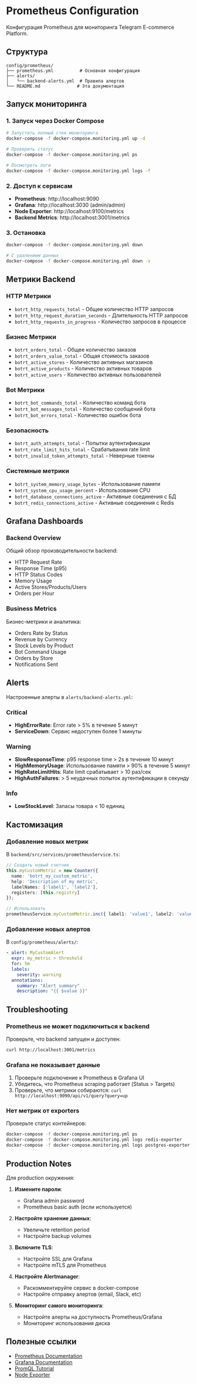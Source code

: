 # Prometheus Configuration

Конфигурация Prometheus для мониторинга Telegram E-commerce Platform.

## Структура

```
config/prometheus/
├── prometheus.yml          # Основная конфигурация
├── alerts/
│   └── backend-alerts.yml  # Правила алертов
└── README.md              # Эта документация
```

## Запуск мониторинга

### 1. Запуск через Docker Compose

```bash
# Запустить полный стек мониторинга
docker-compose -f docker-compose.monitoring.yml up -d

# Проверить статус
docker-compose -f docker-compose.monitoring.yml ps

# Посмотреть логи
docker-compose -f docker-compose.monitoring.yml logs -f
```

### 2. Доступ к сервисам

- **Prometheus**: http://localhost:9090
- **Grafana**: http://localhost:3030 (admin/admin)
- **Node Exporter**: http://localhost:9100/metrics
- **Backend Metrics**: http://localhost:3001/metrics

### 3. Остановка

```bash
docker-compose -f docker-compose.monitoring.yml down

# С удалением данных
docker-compose -f docker-compose.monitoring.yml down -v
```

## Метрики Backend

### HTTP Метрики
- `botrt_http_requests_total` - Общее количество HTTP запросов
- `botrt_http_request_duration_seconds` - Длительность HTTP запросов
- `botrt_http_requests_in_progress` - Количество запросов в процессе

### Бизнес Метрики
- `botrt_orders_total` - Общее количество заказов
- `botrt_orders_value_total` - Общая стоимость заказов
- `botrt_active_stores` - Количество активных магазинов
- `botrt_active_products` - Количество активных товаров
- `botrt_active_users` - Количество активных пользователей

### Bot Метрики
- `botrt_bot_commands_total` - Количество команд бота
- `botrt_bot_messages_total` - Количество сообщений бота
- `botrt_bot_errors_total` - Количество ошибок бота

### Безопасность
- `botrt_auth_attempts_total` - Попытки аутентификации
- `botrt_rate_limit_hits_total` - Срабатывания rate limit
- `botrt_invalid_token_attempts_total` - Неверные токены

### Системные метрики
- `botrt_system_memory_usage_bytes` - Использование памяти
- `botrt_system_cpu_usage_percent` - Использование CPU
- `botrt_database_connections_active` - Активные соединения с БД
- `botrt_redis_connections_active` - Активные соединения с Redis

## Grafana Dashboards

### Backend Overview
Общий обзор производительности backend:
- HTTP Request Rate
- Response Time (p95)
- HTTP Status Codes
- Memory Usage
- Active Stores/Products/Users
- Orders per Hour

### Business Metrics
Бизнес-метрики и аналитика:
- Orders Rate by Status
- Revenue by Currency
- Stock Levels by Product
- Bot Command Usage
- Orders by Store
- Notifications Sent

## Alerts

Настроенные алерты в `alerts/backend-alerts.yml`:

### Critical
- **HighErrorRate**: Error rate > 5% в течение 5 минут
- **ServiceDown**: Сервис недоступен более 1 минуты

### Warning
- **SlowResponseTime**: p95 response time > 2s в течение 10 минут
- **HighMemoryUsage**: Использование памяти > 90% в течение 5 минут
- **HighRateLimitHits**: Rate limit срабатывает > 10 раз/сек
- **HighAuthFailures**: > 5 неудачных попыток аутентификации в секунду

### Info
- **LowStockLevel**: Запасы товара < 10 единиц

## Кастомизация

### Добавление новых метрик

В `backend/src/services/prometheusService.ts`:

```typescript
// Создать новый счетчик
this.myCustomMetric = new Counter({
  name: 'botrt_my_custom_metric',
  help: 'Description of my metric',
  labelNames: ['label1', 'label2'],
  registers: [this.registry]
});

// Использовать
prometheusService.myCustomMetric.inc({ label1: 'value1', label2: 'value2' });
```

### Добавление новых алертов

В `config/prometheus/alerts/`:

```yaml
- alert: MyCustomAlert
  expr: my_metric > threshold
  for: 5m
  labels:
    severity: warning
  annotations:
    summary: "Alert summary"
    description: "{{ $value }}"
```

## Troubleshooting

### Prometheus не может подключиться к backend

Проверьте, что backend запущен и доступен:
```bash
curl http://localhost:3001/metrics
```

### Grafana не показывает данные

1. Проверьте подключение к Prometheus в Grafana UI
2. Убедитесь, что Prometheus scraping работает (Status > Targets)
3. Проверьте, что метрики собираются: `curl http://localhost:9090/api/v1/query?query=up`

### Нет метрик от exporters

Проверьте статус контейнеров:
```bash
docker-compose -f docker-compose.monitoring.yml ps
docker-compose -f docker-compose.monitoring.yml logs redis-exporter
docker-compose -f docker-compose.monitoring.yml logs postgres-exporter
```

## Production Notes

Для production окружения:

1. **Измените пароли**:
   - Grafana admin password
   - Prometheus basic auth (если используется)

2. **Настройте хранение данных**:
   - Увеличьте retention period
   - Настройте backup volumes

3. **Включите TLS**:
   - Настройте SSL для Grafana
   - Настройте mTLS для Prometheus

4. **Настройте Alertmanager**:
   - Раскомментируйте сервис в docker-compose
   - Настройте отправку алертов (email, Slack, etc)

5. **Мониторинг самого мониторинга**:
   - Настройте алерты на доступность Prometheus/Grafana
   - Мониторинг использования диска

## Полезные ссылки

- [Prometheus Documentation](https://prometheus.io/docs/)
- [Grafana Documentation](https://grafana.com/docs/)
- [PromQL Tutorial](https://prometheus.io/docs/prometheus/latest/querying/basics/)
- [Node Exporter](https://github.com/prometheus/node_exporter)
